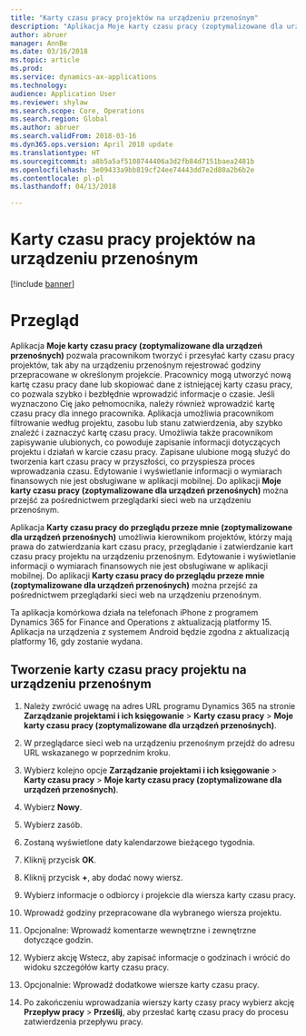 ```yaml
---
title: "Karty czasu pracy projektów na urządzeniu przenośnym"
description: "Aplikacja Moje karty czasu pracy (zoptymalizowane dla urządzeń przenośnych) pozwala pracownikom tworzyć i przesyłać karty czasu pracy projektów, tak aby na urządzeniu przenośnym rejestrować godziny przepracowane w określonym projekcie."
author: abruer
manager: AnnBe
ms.date: 03/16/2018
ms.topic: article
ms.prod: 
ms.service: dynamics-ax-applications
ms.technology: 
audience: Application User
ms.reviewer: shylaw
ms.search.scope: Core, Operations
ms.search.region: Global
ms.author: abruer
ms.search.validFrom: 2018-03-16
ms.dyn365.ops.version: April 2018 update
ms.translationtype: HT
ms.sourcegitcommit: a8b5a5af5108744406a3d2fb84d7151baea2481b
ms.openlocfilehash: 3e09433a9bb819cf24ee74443dd7e2d80a2b6b2e
ms.contentlocale: pl-pl
ms.lasthandoff: 04/13/2018

---
```


# <a name="project-timesheets-on-a-mobile-device"></a>Karty czasu pracy projektów na urządzeniu przenośnym

[!include [banner](../includes/banner.md)]

# <a name="overview"></a>Przegląd

Aplikacja **Moje karty czasu pracy (zoptymalizowane dla urządzeń przenośnych)** pozwala pracownikom tworzyć i przesyłać karty czasu pracy projektów, tak aby na urządzeniu przenośnym rejestrować godziny przepracowane w określonym projekcie. Pracownicy mogą utworzyć nową kartę czasu pracy dane lub skopiować dane z istniejącej karty czasu pracy, co pozwala szybko i bezbłędnie wprowadzić informacje o czasie. Jeśli wyznaczono Cię jako pełnomocnika, należy również wprowadzić kartę czasu pracy dla innego pracownika. Aplikacja umożliwia pracownikom filtrowanie według projektu, zasobu lub stanu zatwierdzenia, aby szybko znaleźć i zaznaczyć kartę czasu pracy. Umożliwia także pracownikom zapisywanie ulubionych, co powoduje zapisanie informacji dotyczących projektu i działań w karcie czasu pracy. Zapisane ulubione mogą służyć do tworzenia kart czasu pracy w przyszłości, co przyspiesza proces wprowadzania czasu. Edytowanie i wyświetlanie informacji o wymiarach finansowych nie jest obsługiwane w aplikacji mobilnej. Do aplikacji **Moje karty czasu pracy (zoptymalizowane dla urządzeń przenośnych)** można przejść za pośrednictwem przeglądarki sieci web na urządzeniu przenośnym.

Aplikacja **Karty czasu pracy do przeglądu przeze mnie (zoptymalizowane dla urządzeń przenośnych)** umożliwia kierownikom projektów, którzy mają prawa do zatwierdzania kart czasu pracy, przeglądanie i zatwierdzanie kart czasu pracy projektu na urządzeniu przenośnym. Edytowanie i wyświetlanie informacji o wymiarach finansowych nie jest obsługiwane w aplikacji mobilnej. Do aplikacji **Karty czasu pracy do przeglądu przeze mnie (zoptymalizowane dla urządzeń przenośnych)** można przejść za pośrednictwem przeglądarki sieci web na urządzeniu przenośnym.

Ta aplikacja komórkowa działa na telefonach iPhone z programem Dynamics 365 for Finance and Operations z aktualizacją platformy 15.
Aplikacja na urządzenia z systemem Android będzie zgodna z aktualizacją platformy 16, gdy zostanie wydana.

<a name="create-a-project-timesheet-on-your-mobile-device"></a>Tworzenie karty czasu pracy projektu na urządzeniu przenośnym
------------------------------------------------

1.  Należy zwrócić uwagę na adres URL programu Dynamics 365 na stronie **Zarządzanie projektami i ich księgowanie** \> **Karty czasu pracy** \> **Moje karty czasu pracy (zoptymalizowane dla urządzeń przenośnych)**.

2.  W przeglądarce sieci web na urządzeniu przenośnym przejdź do adresu URL wskazanego w poprzednim kroku.
 
3.  Wybierz kolejno opcje **Zarządzanie projektami i ich księgowanie** \> **Karty czasu pracy** \> **Moje karty czasu pracy (zoptymalizowane dla urządzeń przenośnych)**.

4.  Wybierz **Nowy**.

5.  Wybierz zasób.

6.  Zostaną wyświetlone daty kalendarzowe bieżącego tygodnia.

7.  Kliknij przycisk **OK**.

8.  Kliknij przycisk **+**, aby dodać nowy wiersz.

9.  Wybierz informacje o odbiorcy i projekcie dla wiersza karty czasu pracy.

10. Wprowadź godziny przepracowane dla wybranego wiersza projektu.

11. Opcjonalne: Wprowadź komentarze wewnętrzne i zewnętrzne dotyczące godzin.

12. Wybierz akcję Wstecz, aby zapisać informacje o godzinach i wrócić do widoku szczegółów karty czasu pracy.

13. Opcjonalnie: Wprowadź dodatkowe wiersze karty czasu pracy.

14. Po zakończeniu wprowadzania wierszy karty czasy pracy wybierz akcję **Przepływ pracy** \> **Prześlij**, aby przesłać kartę czasu pracy do procesu zatwierdzenia przepływu pracy.

